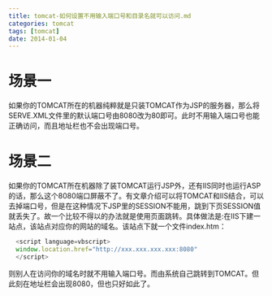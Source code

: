 ```yaml
---
title: tomcat-如何设置不用输入端口号和目录名就可以访问.md
categories: tomcat
tags: [tomcat]
date: 2014-01-04
---
```

# 场景一 
如果你的TOMCAT所在的机器纯粹就是只装TOMCAT作为JSP的服务器，那么将SERVE.XML文件里的默认端口号由8080改为80即可。此时不用输入端口号也能正确访问，而且地址栏也不会出现端口号。   

# 场景二
如果你的TOMCAT所在机器除了装TOMCAT运行JSP外，还有IIS同时也运行ASP的话，那么这个8080端口屏蔽不了。有文章介绍可以将TOMCAT和IIS结合，可以去掉端口号，但是在这种情况下JSP里的SESSION不能用，跳到下页SESSION值就丢失了。故一个比较不得以的办法就是使用页面跳转。具体做法是:在IIS下建一站点，该站点对应你的网站的域名。该站点下就一个文件index.htm：   
```  js
  <script language=vbscript>   
  window.location.href="http://xxx.xxx.xxx.xxx:8080"   
  </script>  
``` 
则别人在访问你的域名时就不用输入端口号。而由系统自己跳转到TOMCAT。但此刻在地址栏会出现8080，但也只好如此了。